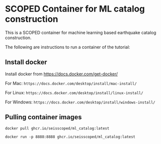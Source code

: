 # SCOPED Container for ML catalog construction
This is a SCOPED container for machine learning based earthquake catalog construction. 

The following are instructions to run a container of the tutorial: 

## Install docker
Install docker from https://docs.docker.com/get-docker/

For Mac: ```https://docs.docker.com/desktop/install/mac-install/```

For Linux: ```https://docs.docker.com/desktop/install/linux-install/```

For Windows: ```https://docs.docker.com/desktop/install/windows-install/```

## Pulling container images
```
docker pull ghcr.io/seisscoped/ml_catalog:latest

docker run -p 8888:8888 ghcr.io/seisscoped/ml_catalog:latest
```

